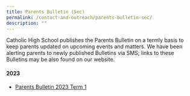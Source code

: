 ```yaml
---
title: Parents Bulletin (Sec)
permalink: /contact-and-outreach/parents-bulletin-sec/
description: ""
---
```

Catholic High School publishes the Parents Bulletin on a termly basis to keep parents updated on upcoming events and matters. We have been alerting parents to newly published Bulletins via SMS; links to these Bulletins may be also found on our website.
#### 2023
 * [Parents Bulletin 2023 Term 1](https://drive.google.com/file/d/1NVeX5TzgPQr_R_v4daeiDxmMYSbzWTVx/view?usp=sharing)
